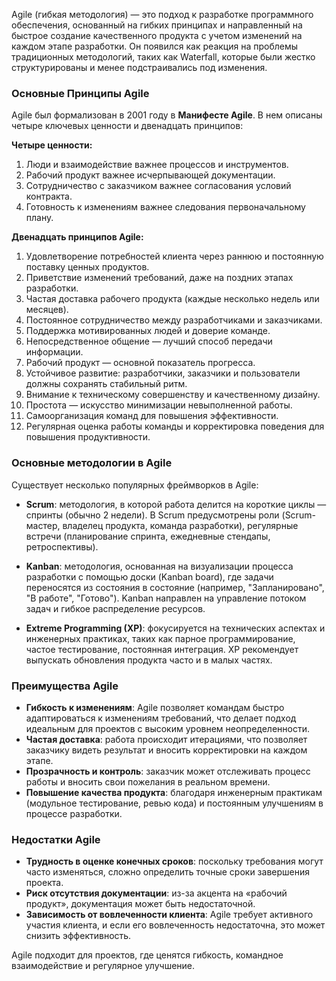 Agile (гибкая методология) — это подход к разработке программного обеспечения, основанный на гибких принципах и направленный на быстрое создание качественного продукта с учетом изменений на каждом этапе разработки. Он появился как реакция на проблемы традиционных методологий, таких как Waterfall, которые были жестко структурированы и менее подстраивались под изменения.

### Основные Принципы Agile
Agile был формализован в 2001 году в **Манифесте Agile**. В нем описаны четыре ключевых ценности и двенадцать принципов:

**Четыре ценности:**
1. Люди и взаимодействие важнее процессов и инструментов.
2. Рабочий продукт важнее исчерпывающей документации.
3. Сотрудничество с заказчиком важнее согласования условий контракта.
4. Готовность к изменениям важнее следования первоначальному плану.

**Двенадцать принципов Agile:**
1. Удовлетворение потребностей клиента через раннюю и постоянную поставку ценных продуктов.
2. Приветствие изменений требований, даже на поздних этапах разработки.
3. Частая доставка рабочего продукта (каждые несколько недель или месяцев).
4. Постоянное сотрудничество между разработчиками и заказчиками.
5. Поддержка мотивированных людей и доверие команде.
6. Непосредственное общение — лучший способ передачи информации.
7. Рабочий продукт — основной показатель прогресса.
8. Устойчивое развитие: разработчики, заказчики и пользователи должны сохранять стабильный ритм.
9. Внимание к техническому совершенству и качественному дизайну.
10. Простота — искусство минимизации невыполненной работы.
11. Самоорганизация команд для повышения эффективности.
12. Регулярная оценка работы команды и корректировка поведения для повышения продуктивности.

### Основные методологии в Agile
Существует несколько популярных фреймворков в Agile:

- **Scrum**: методология, в которой работа делится на короткие циклы — спринты (обычно 2 недели). В Scrum предусмотрены роли (Scrum-мастер, владелец продукта, команда разработки), регулярные встречи (планирование спринта, ежедневные стендапы, ретроспективы).

- **Kanban**: методология, основанная на визуализации процесса разработки с помощью доски (Kanban board), где задачи переносятся из состояния в состояние (например, "Запланировано", "В работе", "Готово"). Kanban направлен на управление потоком задач и гибкое распределение ресурсов.

- **Extreme Programming (XP)**: фокусируется на технических аспектах и инженерных практиках, таких как парное программирование, частое тестирование, постоянная интеграция. XP рекомендует выпускать обновления продукта часто и в малых частях.

### Преимущества Agile
- **Гибкость к изменениям**: Agile позволяет командам быстро адаптироваться к изменениям требований, что делает подход идеальным для проектов с высоким уровнем неопределенности.
- **Частая доставка**: работа происходит итерациями, что позволяет заказчику видеть результат и вносить корректировки на каждом этапе.
- **Прозрачность и контроль**: заказчик может отслеживать процесс работы и вносить свои пожелания в реальном времени.
- **Повышение качества продукта**: благодаря инженерным практикам (модульное тестирование, ревью кода) и постоянным улучшениям в процессе разработки.

### Недостатки Agile
- **Трудность в оценке конечных сроков**: поскольку требования могут часто изменяться, сложно определить точные сроки завершения проекта.
- **Риск отсутствия документации**: из-за акцента на «рабочий продукт», документация может быть недостаточной.
- **Зависимость от вовлеченности клиента**: Agile требует активного участия клиента, и если его вовлеченность недостаточна, это может снизить эффективность.

Agile подходит для проектов, где ценятся гибкость, командное взаимодействие и регулярное улучшение.